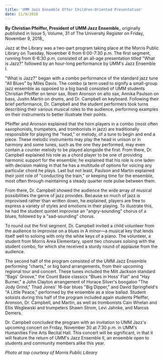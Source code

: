 ```yaml
---
title: 'UMM Jazz Ensemble Offer Children-Oriented Presentation'
date: 11/9/2018
---
```


**By Christian Pfeiffer, President of UMM Jazz Ensemble**_ originally published in Issue 5, Volume, 31 of The University Register on Friday, November 9, 2018_

Jazz at the Library was a two-part program taking place at the Morris Public Library on Tuesday, November 6 from 6:00-7:30 p.m. The first segment, running from 6-6:30 p.m, consisted of an all-age presentation titled "What is Jazz?" followed by an hour-long performance by UMM's Jazz Ensemble I. 

"What is Jazz?" began with a combo performance of the standard jazz tune "All Blues" by Miles Davis. The combo (a term used to signify a small-group jazz ensemble as opposed to a big band) consisted of UMM students Christian Pfeiffer on tenor sax, Roen Aronson on alto sax, Annika Paulson on bass, Justin Martin on drums, and Dr. Campbell on keyboard. Following their brief performance, Dr. Campbell and the student performers took turns describing their various musical roles to the audience, performing examples on their instruments to better illustrate their points. 

Pfeiffer and Aronson explained that the horn players in a combo (most often saxophonists, trumpeters, and trombonists in jazz) are traditionally responsible for playing the "head," or melody, of a tune to begin and end a piece. These melodic instruments may play the head in unison or in harmony and some tunes, such as the one they performed, may even contain a counter melody to be played alongside the first. From there, Dr. Campbell explained his role as a chord player to be one of providing harmonic support for the ensemble; he explained that his role is one laden with decision making in that he has a multitude of options for voicing any particular chord he plays. Last but not least, Paulson and Martin explained their joint role of "conducting the train," or keeping time for the ensemble, most often through maintaining a steady quarter note pulse between them.

From there, Dr. Campbell showed the audience the wide array of musical possibilities the genre of jazz provides. Because so much of jazz is improvised rather than written down, he explained, players are free to express a variety of styles and emotions in their playing. To illustrate this, he had the student quintet improvise an "angry-sounding" chorus of a blues, followed by a "sad-sounding" chorus. 

To round out the first segment, Dr. Campbell invited a child volunteer from the audience to improvise on a blues in A minor—a musical key that lends itself well to soloing with only the white keys of a piano. The volunteer, a student from Morris Area Elementary, spent two choruses soloing with the student combo, for which she received a sturdy round of applause from the audience.

The second half of the program consisted of the UMM Jazz Ensemble performing "charts," or big band arrangements, from their upcoming regional tour and concert. These tunes included the Milt Jackson standard "Bags' Groove," the Count Basie classics "Blues in Hoss' Flat" and "Hay Burner," a John Clayton arrangement of Horace Silver's boogaloo "The Jody Grind," Thad Jones' 16-bar blues "Big Dipper," and David Springfield's "A Little Peace," performed by the ensemble as a slow ballad. Student soloists during this half of the program included again students Pfeiffer, Aronson, Dr. Campbell, and Martin, as well as trombonists Cain Whelan and Ellis Weglewski and trumpeters Shawn Strom, Levi Jahnke, and Marcus Demers.

Dr. Campbell concluded the program with an invitation to UMM Jazz's upcoming concert on Friday, November 30 at 7:30 p.m. in UMM's Humanities Fine Arts Recital Hall. This concert will be significant, in that it will feature the return of UMM's Jazz Ensemble II, an ensemble open to students and community members alike this year.

_Photo at top courtesy of Morris Public Library_